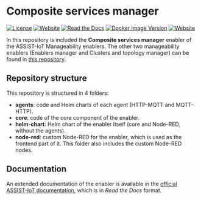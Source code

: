 # Composite services manager
[![License](https://img.shields.io/badge/License-Apache_2.0-blue.svg)](https://opensource.org/licenses/Apache-2.0)
[![Website](https://img.shields.io/website?url=https://assist-iot.eu)](https://assist-iot.eu)
[![Read the Docs](https://img.shields.io/readthedocs/assist-iot-enablers-documentation)](https://assist-iot-enablers-documentation.readthedocs.io/en/latest/verticals/manageability/management_of_services_and_enablers.html)
[![Docker Image Version](https://img.shields.io/docker/v/assistiot/composite-services-manager_core)](https://hub.docker.com/r/assistiot/composite-services-manager_core)
[![Website](https://img.shields.io/endpoint?url=https://artifacthub.io/badge/repository/assist-iot-composite-services)](https://artifacthub.io/packages/search?repo=assist-iot-composite-services&sort=relevance&page=1)

In this repository is included the **Composite services manager** enabler of the ASSIST-IoT Manageability enablers. The other two manageability enablers (Enablers manager and Clusters and topology manager) can be found in [this repository](https://github.com/assist-iot/managability_enablers).

## Repository structure
This repository is structured in 4 folders:

- **agents**: code and Helm charts of each agent (HTTP-MQTT and MQTT-HTTP).
- **core**: code of the core component of the enabler.
- **helm-chart**: Helm chart of the enabler itself (core and Node-RED, without the agents).
- **node-red**: custom Node-RED for the enabler, which is used as the frontend part of it. This folder also includes the custom Node-RED nodes.

## Documentation
An extended documentation of the enabler is available in the [official ASSIST-IoT documentation](https://assist-iot-enablers-documentation.readthedocs.io/en/latest/verticals/manageability/management_of_services_and_enablers.html), which is in *Read the Docs* format.
